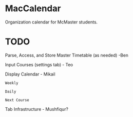 MacCalendar
===========

Organization calendar for McMaster students.


TODO
==========
Parse, Access, and Store Master Timetable (as needed) -Ben

Input Courses (settings tab) - Teo

Display Calendar - Mikail

    Weekly

    Daily

    Next Course

Tab Infrastructure - Mushfiqur?


